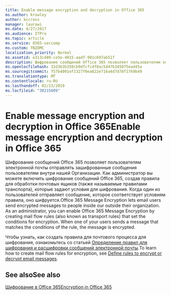 ```yaml
---
title: Enable message encryption and decryption in Office 365
ms.author: krowley
author: kccross
manager: laurawi
ms.date: 4/27/2017
ms.audience: ITPro
ms.topic: article
ms.service: O365-seccomp
ms.custom: TN2DMC
localization_priority: Normal
ms.assetid: e313c489-ce5e-4015-aadf-981c697ab51f
description: Шифрование сообщений Office 365 позволяет пользователям электронной почты отправлять зашифрованные сообщения пользователям внутри нашей Организации. Как администратор вы можете включить шифрование сообщений Office 365, создав правила для обработки почтовых ящиков (также называемые правилами транспорта), которые задают условия для шифрования.
ms.openlocfilehash: 32d363b350cb9dfcfc4f8ac5d47b345075ead45a
ms.sourcegitcommit: f57b4001ef1327f0ea622e716a4d7d78f1769b49
ms.translationtype: MT
ms.contentlocale: ru-RU
ms.lasthandoff: 02/23/2019
ms.locfileid: "30215609"
---
```

# <a name="enable-message-encryption-and-decryption-in-office-365"></a><span data-ttu-id="4ca76-104">Enable message encryption and decryption in Office 365</span><span class="sxs-lookup"><span data-stu-id="4ca76-104">Enable message encryption and decryption in Office 365</span></span>

<span data-ttu-id="4ca76-p102">Шифрование сообщений Office 365 позволяет пользователям электронной почты отправлять зашифрованные сообщения пользователям внутри нашей Организации. Как администратор вы можете включить шифрование сообщений Office 365, создав правила для обработки почтовых ящиков (также называемые правилами транспорта), которые задают условия для шифрования. Когда один из пользователей отправляет сообщение, которое соответствует условиям правила, оно шифруется.</span><span class="sxs-lookup"><span data-stu-id="4ca76-p102">Office 365 Message Encryption lets email users send encrypted messages to people inside our outside their organization. As an administrator, you can enable Office 365 Message Encryption by creating mail flow rules (also known as transport rules) that set the conditions for encryption. When one of your users sends a message that matches the conditions of the rule, the message is encrypted.</span></span>
  
<span data-ttu-id="4ca76-108">Чтобы узнать, как создать правила для почтового процесса для шифрования, ознакомьтесь со статьей [Определение правил для шифрования и расшифровки сообщений электронной почты](https://go.microsoft.com/fwlink/p/?LinkID=402846).</span><span class="sxs-lookup"><span data-stu-id="4ca76-108">To learn how to create mail flow rules for encryption, see [Define rules to encrypt or decrypt email messages](https://go.microsoft.com/fwlink/p/?LinkID=402846).</span></span>
  
## <a name="see-also"></a><span data-ttu-id="4ca76-109">See also</span><span class="sxs-lookup"><span data-stu-id="4ca76-109">See also</span></span>

[<span data-ttu-id="4ca76-110">Шифрование в Office 365</span><span class="sxs-lookup"><span data-stu-id="4ca76-110">Encryption in Office 365</span></span>](https://go.microsoft.com/fwlink/p/?LinkID=392525)

